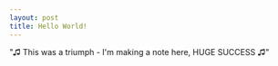 ```yaml
---
layout: post
title: Hello World!
---
```


"♫ This was a triumph - I'm making a note here, HUGE SUCCESS ♫"